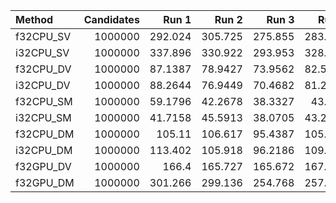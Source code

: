 | Method    |   Candidates |    Run 1 |    Run 2 |    Run 3 |    Run 4 |    Run 5 |      Min |      Max |     Mean |       SD |   Rank |    Y |   N |
|:----------|-------------:|---------:|---------:|---------:|---------:|---------:|---------:|---------:|---------:|---------:|-------:|-----:|----:|
| f32CPU_SV |      1000000 | 292.024  | 305.725  | 275.855  | 283.298  | 308.572  | 275.855  | 308.572  | 293.095  | 14.0837  |      9 | 1001 | 100 |
| i32CPU_SV |      1000000 | 337.896  | 330.922  | 293.953  | 328.767  | 351.387  | 293.953  | 351.387  | 328.585  | 21.2805  |     10 | 1001 | 100 |
| f32CPU_DV |      1000000 |  87.1387 |  78.9427 |  73.9562 |  82.5062 |  88.0868 |  73.9562 |  88.0868 |  82.1261 |  5.8669  |      4 | 1001 | 100 |
| i32CPU_DV |      1000000 |  88.2644 |  76.9449 |  70.4682 |  81.2829 |  92.4659 |  70.4682 |  92.4659 |  81.8853 |  8.77158 |      3 | 1001 | 100 |
| f32CPU_SM |      1000000 |  59.1796 |  42.2678 |  38.3327 |  43.238  |  61.2774 |  38.3327 |  61.2774 |  48.8591 | 10.5662  |      2 | 1001 | 100 |
| i32CPU_SM |      1000000 |  41.7158 |  45.5913 |  38.0705 |  43.2118 |  56.596  |  38.0705 |  56.596  |  45.0371 |  7.0145  |      1 | 1001 | 100 |
| f32CPU_DM |      1000000 | 105.11   | 106.617  |  95.4387 | 105.418  | 114.833  |  95.4387 | 114.833  | 105.483  |  6.88718 |      5 | 1001 | 100 |
| i32CPU_DM |      1000000 | 113.402  | 105.918  |  96.2186 | 109.205  | 113.995  |  96.2186 | 113.995  | 107.748  |  7.23534 |      6 | 1001 | 100 |
| f32GPU_DV |      1000000 | 166.4    | 165.727  | 165.672  | 167.374  | 169.121  | 165.672  | 169.121  | 166.859  |  1.4387  |      7 | 1001 | 100 |
| f32GPU_DM |      1000000 | 301.266  | 299.136  | 254.768  | 257.244  | 256.796  | 254.768  | 301.266  | 273.842  | 24.0922  |      8 | 1001 | 100 |